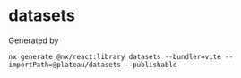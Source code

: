 # datasets

Generated by

```
nx generate @nx/react:library datasets --bundler=vite --importPath=@plateau/datasets --publishable
```
